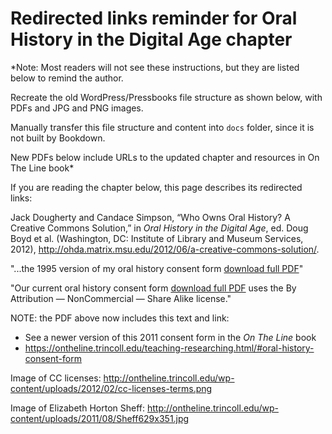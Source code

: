# Redirected links reminder for Oral History in the Digital Age chapter

*Note: Most readers will not see these instructions, but they are listed below to remind the author.

Recreate the old WordPress/Pressbooks file structure as shown below, with PDFs and JPG and PNG images.

Manually transfer this file structure and content into `docs` folder, since it is not built by Bookdown.

New PDFs below include URLs to the updated chapter and resources in On The Line book*


If you are reading the chapter below, this page describes its redirected links:

Jack Dougherty and Candace Simpson, “Who Owns Oral History? A Creative Commons Solution,” in *Oral History in the Digital Age*, ed. Doug Boyd et al. (Washington, DC: Institute of Library and Museum Services, 2012), <http://ohda.matrix.msu.edu/2012/06/a-creative-commons-solution/>.


"...the 1995 version of my oral history consent form [download full PDF](http://ontheline.trincoll.edu/wp-content/uploads/2012/02/MTOS_interviewconsent1995.pdf)"

"Our current oral history consent form [download full PDF](http://ontheline.trincoll.edu/wp-content/uploads/2012/04/CSSConsent2011.pdf) uses the By Attribution — NonCommercial — Share Alike license."

NOTE: the PDF above now includes this text and link:
- See a newer version of this 2011 consent form in the *On The Line* book
- https://ontheline.trincoll.edu/teaching-researching.html/#oral-history-consent-form

Image of CC licenses: http://ontheline.trincoll.edu/wp-content/uploads/2012/02/cc-licenses-terms.png

Image of Elizabeth Horton Sheff: http://ontheline.trincoll.edu/wp-content/uploads/2011/08/Sheff629x351.jpg
